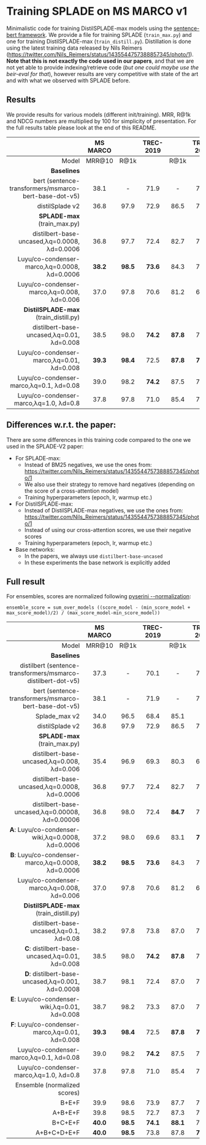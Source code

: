 # Training SPLADE on MS MARCO v1

Minimalistic code for training DistilSPLADE-max models using the [sentence-bert framework](https://github.com/UKPLab/sentence-transformers/). We provide a file for training SPLADE (`train_max.py`) and one for training DistilSPLADE-max (`train_distill.py`). Distillation is done using the latest training data released by Nils Reimers (https://twitter.com/Nils_Reimers/status/1435544757388857345/photo/1). **Note that this is not exactly the code used in our papers**, and that we are not yet able to provide indexing/retrieve code (*but one could maybe use the beir-eval for that*), however results are very competitive with state of the art and with what we observed with SPLADE before.

## Results

We provide results for various models (different init/training). MRR, R@1k and NDCG numbers are multiplied by 100 for simplicity of presentation. For the full results table please look at the end of this README.

|                                                              | MS MARCO |       | TREC-2019 |       | TREC-2020 |       |BEIR     |       |
|-------------------------------------------------------------:|:-------:|:-----:|:---------:|:-----:|:---------:|:-----:|:-------:|:-----:|
|                                                        Model |  MRR@10 |  R@1k |           |  R@1k |           |  R@1k | NDCG@10 |FLOPS  |
|                                                    **Baselines** |         |       |           |       |           |       |         |       |
|        bert (sentence-transformers/msmarco-bert-base-dot-v5) |   38.1  |  -  |    71.9   |  -  |    72.3   |  -  | -     | N/A   |
|        distilSplade v2                                       |   36.8  |  97.9 |    72.9   |  86.5 |    71.0   |  83.4 | 50.6    | 3.82  |
|                              **SPLADE-max** (train_max.py)       |         |       |           |       |           |       |         |       |
|          distilbert-base-uncased,λq=0.0008, λd=0.0006        |   36.8  |  97.7 |    72.4               |  82.7     |    70.6   |  78.1 |  -       | 1.14  |
|              Luyu/co-condenser-marco,λq=0.0008, λd=0.0006    |   **38.2**  |  **98.5** |    **73.6**   |  84.3     |  72.4     |  78.7 |  -       | 1.48  |
|                 Luyu/co-condenser-marco,λq=0.008, λd=0.006   |   37.0  |  97.8 |  70.6     |  81.2 |  69.3     | 76.1  |  -       |  0.33 |
|                              **DistilSPLADE-max** (train_distill.py) |         |       |           |       |           |       |         |       |
|          distilbert-base-uncased,λq=0.01, λd=0.008           |   38.5  |  98.0 |    **74.2**   |  **87.8** |    71.9   |  82.6 | 50.1    | 3.85  |
|              Luyu/co-condenser-marco,λq=0.01, λd=0.008       |   **39.3**  |  **98.4** |    72.5   |  **87.8** |    **73.0**   |  **83.5** | **51.0**    | 5.35  |
|                    Luyu/co-condenser-marco,λq=0.1, λd=0.08   |   39.0  |  98.2 | **74.2**  |  87.5 |    71.8   |  83.3 |  -    | 1.96  |
|                    Luyu/co-condenser-marco,λq=1.0, λd=0.8    |   37.8  |  97.8 |    71.0   |  85.4 |    70.0   |  80.4 |  -    | 0.42  |

## Differences w.r.t. the paper:

There are some differences in this training code compared to the one we used in the SPLADE-V2 paper:

* For SPLADE-max: 
    * Instead of BM25 negatives, we use the ones from: https://twitter.com/Nils_Reimers/status/1435544757388857345/photo/1
    * We also use their strategy to remove hard negatives (depending on the score of a cross-attention model)
    * Training hyperparameters (epoch, lr, warmup etc.)
* For DistilSPLADE-max:
    * Instead of DistilSPLADE-max negatives, we use the ones from: https://twitter.com/Nils_Reimers/status/1435544757388857345/photo/1
    * Instead of using our cross-attention scores, we use their negative scores
    * Training hyperparameters (epoch, lr, warmup etc.)
* Base networks:
    * In the papers, we always use `distilbert-base-uncased`
    * In these experiments the base network is explicitly added

## Full result

For ensembles, scores are normalized following [pyserini --normalization](https://github.com/castorini/pyserini/blob/104e70e7c61b38d3d5a3d9d6c82f81f0c8aa193c/pyserini/hsearch/_hybrid.py#L75):

` ensemble_score = sum_over_models ((score_model - (min_score_model + max_score_model)/2) / (max_score_model-min_score_model)) `

|                                                              | MS MARCO |       | TREC-2019 |       | TREC-2020 |       |BEIR     |       |
|-------------------------------------------------------------:|:-------:|:-----:|:---------:|:-----:|:---------:|:-----:|:-------:|:-----:|
|                                                        Model |  MRR@10 |  R@1k |           |  R@1k |           |  R@1k | NDCG@10 |FLOPS  |
|                                                    **Baselines** |         |       |           |       |           |       |         |       |
| distilbert (sentence-transformers/msmarco-distilbert-dot-v5) |   37.3  |  -  |    70.1   |  -  |    71.1   |  -  |         |       |
|        bert (sentence-transformers/msmarco-bert-base-dot-v5) |   38.1  |  -  |    71.9   |  -  |    72.3   |  -  |         |       |
|        Splade_max v2                                         |   34.0  |  96.5 |    68.4   |  85.1 |    -    |  -  | 46.4    | 1.32  |
|        distilSplade v2                                       |   36.8  |  97.9 |    72.9   |  86.5 |    71.0   |  83.4 | 50.6    | 3.82  |
|                              **SPLADE-max** (train_max.py)       |         |       |           |       |           |       |         |       |
|          distilbert-base-uncased,λq=0.008, λd=0.006          |   35.4  |  96.9 |    69.3               |  80.3     |    67.8   |  77.1 |         | 0.32  |
|          distilbert-base-uncased,λq=0.0008, λd=0.0006        |   36.8  |  97.7 |    72.4               |  82.7     |    70.6   |  78.1 |         | 1.14  |
|          distilbert-base-uncased,λq=0.00008, λd=0.00006      |   36.8  |  98.0 |    72.4               |  **84.7** |    72.0   |  **79.1** | 49.1    | 3.39  |
|      **A**:   Luyu/co-condenser-wiki,λq=0.0008, λd=0.0006    |   37.2  |  98.0 |    69.6               |  83.1     |    **72.8**   |  79.0 |         | 1.26  |
|      **B**:  Luyu/co-condenser-marco,λq=0.0008, λd=0.0006    |   **38.2**  |  **98.5** |    **73.6**   |  84.3     |  72.4     |  78.7 |         | 1.48  |
|                 Luyu/co-condenser-marco,λq=0.008, λd=0.006   |   37.0  |  97.8 |  70.6     |  81.2 |  69.3     | 76.1  |         |  0.33 |
|                              **DistilSPLADE-max** (train_distill.py) |         |       |           |       |           |       |         |       |
|          distilbert-base-uncased,λq=0.1, λd=0.08             |   38.2  |  97.8 |    73.8   |  87.0 |    71.5   |  82.6 |         | 1.95  |
|      **C**: distilbert-base-uncased,λq=0.01, λd=0.008        |   38.5  |  98.0 |    **74.2**   |  **87.8** |    71.9   |  82.6 | 50.1    | 3.85  |
|      **D**: distilbert-base-uncased,λq=0.001, λd=0.0008      |   38.7  |  98.1 |    72.4   |  87.0 |    71.7   |  83.4 |         | 7.81  |
|      **E**:   Luyu/co-condenser-wiki,λq=0.01, λd=0.008       |   38.7  |  98.2 |    73.3   |  87.0 |    72.4   |  83.0 |         | 4.57  |
|      **F**:  Luyu/co-condenser-marco,λq=0.01, λd=0.008       |   **39.3**  |  **98.4** |    72.5   |  **87.8** |    **73.0**   |  **83.5** | **51.0**    | 5.35  |
|                    Luyu/co-condenser-marco,λq=0.1, λd=0.08   |   39.0  |  98.2 | **74.2**  |  87.5 |    71.8   |  83.3 |         | 1.96  |
|                    Luyu/co-condenser-marco,λq=1.0, λd=0.8    |   37.8  |  97.8 |    71.0   |  85.4 |    70.0   |  80.4 |         | 0.42  |
|                              Ensemble (normalized scores)    |         |       |           |       |           |       |         |       |
|                              B+E+F                           |   39.9  |  98.6 |    73.9   |  87.7 |    73.9   |  83.3 |         | 11.40 |
|                              A+B+E+F                         |   39.8  |  98.5 |    72.7   |  87.3 |    73.7   |  83.4 |         | 12.66 |
|                              B+C+E+F                         |   **40.0**  |  **98.5** |    **74.1**   |  **88.1** |    73.3   |  83.5 |         | 15.25 |
|                              A+B+C+D+E+F                     |   **40.0**  |  **98.5** |    73.8   |  87.8 |    **73.9**   |  **84.0** |         | 24.32 |
